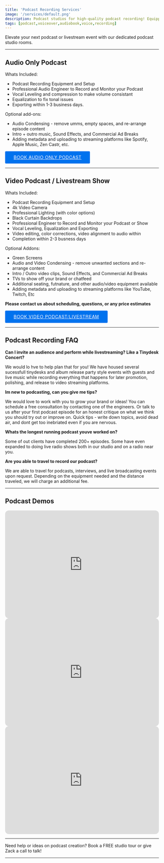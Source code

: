 ```yaml
---
title: 'Podcast Recording Services'
image: '/services/default.png'
description: Podcast studios for high-quality podcast recording! Equipped with crystal-clear SM7B Broadcast Microphones. Podcast video recordings available too!
tags: [podcast,voiceover,audiobook,voice,recording]
---
```


Elevate your next podcast or livestream event with our dedicated podcast studio rooms.

- - -

## Audio Only Podcast 

Whats Included:
- Podcast Recording Equipment and Setup
- Professional Audio Engineer to Record and Monitor your Podcast
- Vocal Leveling and compression to make volume consistant
- Equalization to fix tonal issues
- Exporting within 1-3 business days.

Optional add-ons:
- Audio Condensing - remove umms, empty spaces, and re-arrange episode content
- Intro + outro music, Sound Effects, and Commercial Ad Breaks
- Adding metadata and uploading to streaming platforms like Spotify, Apple Music, Zen Castr, etc.

<!-- Start Square Appointments Embed code --> <a target="_top" style=" background-color: #0072ee; color: white; height: 40px; text-transform: uppercase; font-family: 'Square Market', 'helvetica neue', helvetica, arial, sans-serif; letter-spacing: 1px; line-height: 38px; padding: 0 28px; border-radius: 3px; font-weight: 500; font-size: 14px; cursor: pointer; display: inline-block; " href="https://squareup.com/appointments/book/52758083-5a1a-4b2d-a710-6687d1641594/8GNV6PJ8WK7YH/services">Book Audio Only Podcast</a> <!-- End Square Appointments Embed code -->

- - -

## Video Podcast / Livestream Show

Whats Included:
- Podcast Recording Equipment and Setup
- 4k Video Camera
- Professional Lighting (with color options)
- Black Curtain Backdrops
- Professional Engineer to Record and Monitor your Podcast or Show
- Vocal Leveling, Equalization and Exporting
- Video editing, color corrections, video alignment to audio within 
- Completion within 2-3 busness days

Optional Addons:
- Green Screens
- Audio and Video Condensing - remove unwanted sections and re-arrange content
- Intro / Outro video clips, Sound Effects, and Commercial Ad Breaks
- TVs to show off your brand or chatfeed
- Additional seating, futnature, and other audio/video equipment available
- Adding metadata and uploading to streaming platforms like YouTube, Twitch, Etc

**Please contact us about scheduling, questions, or any price estimates**

<!-- Start Square Appointments Embed code --> <a target="_top" style=" background-color: #0072ee; color: white; height: 40px; text-transform: uppercase; font-family: 'Square Market', 'helvetica neue', helvetica, arial, sans-serif; letter-spacing: 1px; line-height: 38px; padding: 0 28px; border-radius: 3px; font-weight: 500; font-size: 14px; cursor: pointer; display: inline-block; " href="https://checkout.square.site/merchant/9VYHXDGP33NTC/checkout/WHZBQ3NKJAKAXEBI3SVCUC5B?src=embed">Book Video Podcast/Livestream</a> <!-- End Square Appointments Embed code -->

- - -

## Podcast Recording FAQ

**Can I invite an audience and perform while livestreaming? Like a Tinydesk Concert?**

We would lo hve to help plan that for you! We have housed several sucessfull tinydesks and album release party style events with guests and live music while recording everything that happens for later promotion, polishing, and release to video streaming platforms.

**Im new to podcasting, can you give me tips?**

We would love to work with you to grow your brand or ideas! You can schedule a free consultation by contacting one of the engineers. Or talk to us after your first podcast episode for an honest critique on what we think you should try out or improve on. Quick tips - write down topics, avoid dead air, and dont get too inebriated even if you are nervous.

**Whats the longest running podcast youve worked on?**

Some of out clients have completed 200+ episodes. Some have even expanded to doing live radio shows both in our studio and on a radio near you.

**Are you able to travel to record our podcast?**

We are able to travel for podcasts, interviews, and live broadcasting events upon request. Depending on the equipment needed and the distance traveled, we will charge an additional fee.

- - -
## Podcast Demos

<iframe style="border-radius:12px" src="https://open.spotify.com/embed/show/1iBOPm1Dr2Y5UEAHwwIldg?utm_source=generator" width="100%" height="352" frameBorder="0" allowfullscreen="" allow="autoplay; clipboard-write; encrypted-media; fullscreen; picture-in-picture" loading="lazy"></iframe>

<iframe style="border-radius:12px" src="https://open.spotify.com/embed/show/2udNwNkHM7RWpT3DbCh9aT?utm_source=generator" width="100%" height="352" frameBorder="0" allowfullscreen="" allow="autoplay; clipboard-write; encrypted-media; fullscreen; picture-in-picture" loading="lazy"></iframe>

<iframe style="border-radius:12px" src="https://open.spotify.com/embed/show/66YG6uMCvQzRkceeNksnVy?utm_source=generator" width="100%" height="352" frameBorder="0" allowfullscreen="" allow="autoplay; clipboard-write; encrypted-media; fullscreen; picture-in-picture" loading="lazy"></iframe>

- - -

Need help or ideas on podcast creation? Book a FREE studio tour or give Zack a call to talk! 

- - -